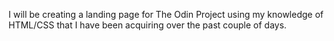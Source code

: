 I will be creating a landing page for The Odin Project using my knowledge of HTML/CSS that I have been acquiring over the past couple of days.